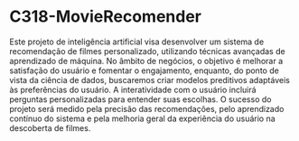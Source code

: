 # C318-MovieRecomender

Este projeto de inteligência artificial visa desenvolver um sistema de recomendação de filmes personalizado, utilizando técnicas avançadas de aprendizado de máquina. No âmbito de negócios, o objetivo é melhorar a satisfação do usuário e fomentar o engajamento, enquanto, do ponto de vista da ciência de dados, buscaremos criar modelos preditivos adaptáveis às preferências do usuário. A interatividade com o usuário incluirá perguntas personalizadas para entender suas escolhas. O sucesso do projeto será medido pela precisão das recomendações, pelo aprendizado contínuo do sistema e pela melhoria geral da experiência do usuário na descoberta de filmes.